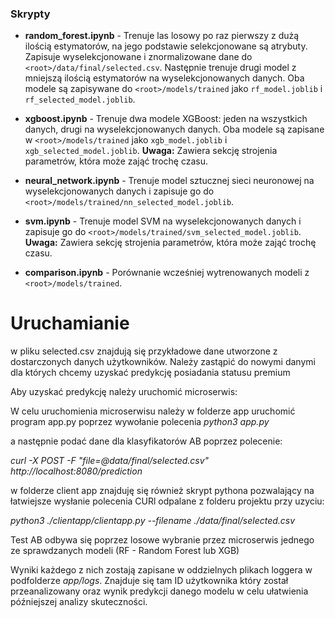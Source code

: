### Skrypty

- **random_forest.ipynb** - Trenuje las losowy po raz pierwszy z dużą ilością estymatorów, na jego podstawie selekcjonowane są atrybuty. Zapisuje wyselekcjonowane i znormalizowane dane do `<root>/data/final/selected.csv`. Następnie trenuje drugi model z mniejszą ilością estymatorów na wyselekcjonowanych danych. Oba modele są zapisywane do `<root>/models/trained` jako `rf_model.joblib` i `rf_selected_model.joblib`.

- **xgboost.ipynb** - Trenuje dwa modele XGBoost: jeden na wszystkich danych, drugi na wyselekcjonowanych danych. Oba modele są zapisane w `<root>/models/trained` jako `xgb_model.joblib` i `xgb_selected_model.joblib`. **Uwaga:** Zawiera sekcję strojenia parametrów, która może zająć trochę czasu.

- **neural_network.ipynb** - Trenuje model sztucznej sieci neuronowej na wyselekcjonowanych danych i zapisuje go do `<root>/models/trained/nn_selected_model.joblib`.

- **svm.ipynb** - Trenuje model SVM na wyselekcjonowanych danych i zapisuje go do `<root>/models/trained/svm_selected_model.joblib`. **Uwaga:** Zawiera sekcję strojenia parametrów, która może zająć trochę czasu.

- **comparison.ipynb** - Porównanie wcześniej wytrenowanych modeli z `<root>/models/trained`.


# Uruchamianie 


w pliku selected.csv znajdują się przykładowe dane utworzone z dostarczonych danych użytkowników. Należy zastąpić do nowymi danymi dla których chcemy uzyskać predykcję posiadania statusu premium

Aby uzyskać predykcję należy uruchomić microserwis:

W celu uruchomienia microserwisu należy w folderze app uruchomić program app.py poprzez wywołanie polecenia *python3 app.py*

a następnie podać dane dla klasyfikatorów AB poprzez polecenie:

*curl -X POST -F "file=@data/final/selected.csv" http://localhost:8080/prediction*

w folderze client app znajduję się również skrypt pythona pozwalający na łatwiejsze wysłanie polecenia CURl
odpalane z folderu projektu przy uzyciu:

*python3 ./clientapp/clientapp.py --filename ./data/final/selected.csv*

Test AB odbywa się poprzez losowe wybranie przez microserwis jednego ze sprawdzanych modeli (RF - Random Forest lub XGB)

Wyniki każdego z nich zostają zapisane w oddzielnych plikach loggera w podfolderze *app/logs*.
Znajduje się tam ID użytkownika który został przeanalizowany oraz wynik predykcji danego modelu w celu ułatwienia późniejszej analizy skuteczności.




